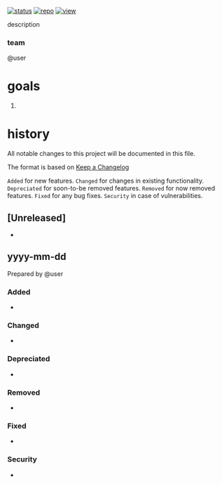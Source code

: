 [![status](https://img.shields.io/badge/status-good-brightgreen.svg)]()
[![repo](https://img.shields.io/badge/repo-box-orange.svg)]()
[![view](https://img.shields.io/badge/view-tableau-blue.svg)]()


description

### team
@user


# goals
1. 


# history 
All notable changes to this project will be documented in this file.

The format is based on [Keep a Changelog](http://keepachangelog.com/en/1.0.0/)

`Added` for new features.
`Changed` for changes in existing functionality.
`Depreciated` for soon-to-be removed features.
`Removed` for now removed features.
`Fixed` for any bug fixes.
`Security` in case of vulnerabilities.

## [Unreleased]
* 

## yyyy-mm-dd 
Prepared by @user

### Added
* 

### Changed
* 

### Depreciated
* 

### Removed
* 

### Fixed
* 

### Security
* 



